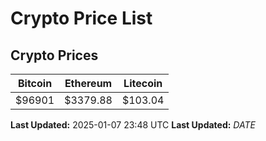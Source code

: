 # Crypto Price List

## Crypto Prices
| Bitcoin | Ethereum | Litecoin |
| ------- | -------- | -------- |
| $96901 | $3379.88 | $103.04 |
**Last Updated:** 2025-01-07 23:48 UTC
**Last Updated:** $DATE$
